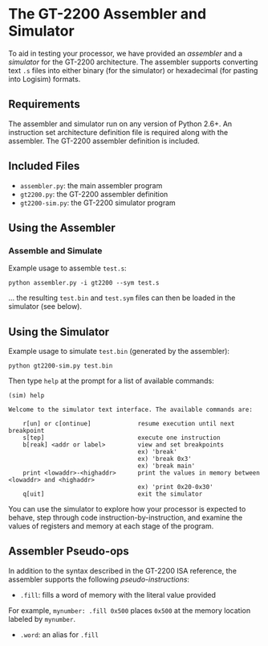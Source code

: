 The GT-2200 Assembler and Simulator
===============

To aid in testing your processor, we have provided an *assembler* and
a *simulator* for the GT-2200 architecture. The assembler supports
converting text `.s` files into either binary (for the simulator) or
hexadecimal (for pasting into Logisim) formats.

Requirements
-----------

The assembler and simulator run on any version of Python 2.6+. An
instruction set architecture definition file is required along with
the assembler. The GT-2200 assembler definition is included.

Included Files
-----------

* `assembler.py`: the main assembler program
* `gt2200.py`: the GT-2200 assembler definition
* `gt2200-sim.py`: the GT-2200 simulator program

Using the Assembler
-----------

### Assemble and Simulate

Example usage to assemble `test.s`:

    python assembler.py -i gt2200 --sym test.s

... the resulting `test.bin` and `test.sym` files can then be loaded
in the simulator (see below).

Using the Simulator
-----------

Example usage to simulate `test.bin` (generated by the assembler):

    python gt2200-sim.py test.bin

Then type `help` at the prompt for a list of available commands:

    (sim) help

    Welcome to the simulator text interface. The available commands are:

        r[un] or c[ontinue]             resume execution until next breakpoint
        s[tep]                          execute one instruction
        b[reak] <addr or label>         view and set breakpoints
                                        ex) 'break'
                                        ex) 'break 0x3'
                                        ex) 'break main'
        print <lowaddr>-<highaddr>      print the values in memory between <lowaddr> and <highaddr>
                                        ex) 'print 0x20-0x30'
        q[uit]                          exit the simulator

You can use the simulator to explore how your processor is expected to
behave, step through code instruction-by-instruction, and examine the
values of registers and memory at each stage of the program.

Assembler Pseudo-ops
-----------

In addition to the syntax described in the GT-2200 ISA reference,
the assembler supports the following *pseudo-instructions*:

* `.fill`: fills a word of memory with the literal value provided

For example, `mynumber: .fill 0x500` places `0x500` at the memory
location labeled by `mynumber`.

* `.word`: an alias for `.fill`
